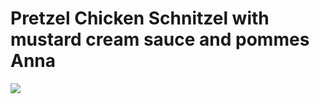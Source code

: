 # Pretzel Chicken Schnitzel with mustard cream sauce and pommes Anna
![](https://homechef.imgix.net/https%3A%2F%2Fasset.homechef.com%2Fuploads%2Fmeal%2Fplated%2F18383%2F981708.001.01PretzelChickenSchnitzelWithMustardCreamSauce_Ecomm_2_of_5_-12-14-22-172403.jpg?ixlib=rails-1.1.0&w=600&auto=format&s=db9e7208379380fe215736bdcca62cb4)
